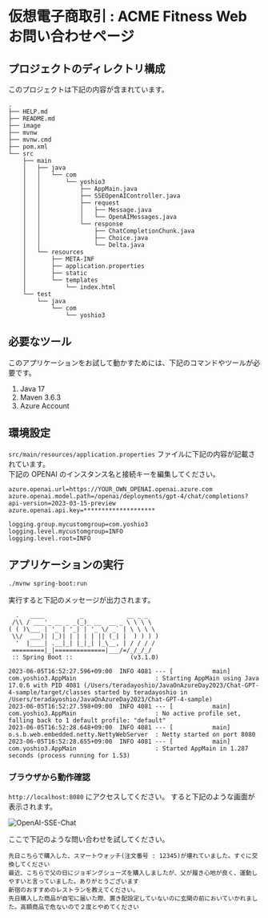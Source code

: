 # 仮想電子商取引 : ACME Fitness Web お問い合わせページ

## プロジェクトのディレクトリ構成

このプロジェクトは下記の内容が含まれています。

```text
.
├── HELP.md
├── README.md
├── image
├── mvnw
├── mvnw.cmd
├── pom.xml
└── src
    ├── main
    │   ├── java
    │   │   └── com
    │   │       └── yoshio3
    │   │           ├── AppMain.java
    │   │           ├── SSEOpenAIController.java
    │   │           ├── request
    │   │           │   ├── Message.java
    │   │           │   └── OpenAIMessages.java
    │   │           └── response
    │   │               ├── ChatCompletionChunk.java
    │   │               ├── Choice.java
    │   │               └── Delta.java
    │   └── resources
    │       ├── META-INF
    │       ├── application.properties
    │       ├── static
    │       └── templates
    │           └── index.html
    └── test
        └── java
            └── com
                └── yoshio3
```

## 必要なツール

このアプリケーションをお試して動かすためには、下記のコマンドやツールが必要です。

1. Java 17
2. Maven 3.6.3
3. Azure Account

## 環境設定

`src/main/resources/application.properties` ファイルに下記の内容が記載されています。  
下記の OPENAI のインスタンス名と接続キーを編集してください。

```text
azure.openai.url=https://YOUR_OWN_OPENAI.openai.azure.com
azure.openai.model.path=/openai/deployments/gpt-4/chat/completions?api-version=2023-03-15-preview
azure.openai.api.key=********************

logging.group.mycustomgroup=com.yoshio3
logging.level.mycustomgroup=INFO
logging.level.root=INFO
```

## アプリケーションの実行

```bash
./mvnw spring-boot:run
```

実行すると下記のメッセージが出力されます。

```text
  .   ____          _            __ _ _
 /\\ / ___'_ __ _ _(_)_ __  __ _ \ \ \ \
( ( )\___ | '_ | '_| | '_ \/ _` | \ \ \ \
 \\/  ___)| |_)| | | | | || (_| |  ) ) ) )
  '  |____| .__|_| |_|_| |_\__, | / / / /
 =========|_|==============|___/=/_/_/_/
 :: Spring Boot ::                (v3.1.0)

2023-06-05T16:52:27.596+09:00  INFO 4081 --- [           main] com.yoshio3.AppMain                      : Starting AppMain using Java 17.0.6 with PID 4081 (/Users/teradayoshio/JavaOnAzureDay2023/Chat-GPT-4-sample/target/classes started by teradayoshio in /Users/teradayoshio/JavaOnAzureDay2023/Chat-GPT-4-sample)
2023-06-05T16:52:27.598+09:00  INFO 4081 --- [           main] com.yoshio3.AppMain                      : No active profile set, falling back to 1 default profile: "default"
2023-06-05T16:52:28.648+09:00  INFO 4081 --- [           main] o.s.b.web.embedded.netty.NettyWebServer  : Netty started on port 8080
2023-06-05T16:52:28.655+09:00  INFO 4081 --- [           main] com.yoshio3.AppMain                      : Started AppMain in 1.287 seconds (process running for 1.53)
```

### ブラウザから動作確認

`http://localhost:8080` にアクセスしてください。
すると下記のような画面が表示されます。

![OpenAI-SSE-Chat](https://live.staticflickr.com/65535/52952318155_79f600f97c_c.jpg=800x373)

ここで下記のような問い合わせを試してください。

```text
先日こちらで購入した、スマートウォッチ(注文番号 : 12345)が壊れていました。すぐに交換してください
最近、こちらで父の日にジョギングシューズを購入しましたが、父が履き心地が良く、運動しやすいと言っていました。ありがとうございます
新宿のおすすめのレストランを教えてください。
先日購入した商品が自宅に届いた際、置き配設定していないのに玄関の前においていかれました。高額商品で危ないので２度とやめてください
```
